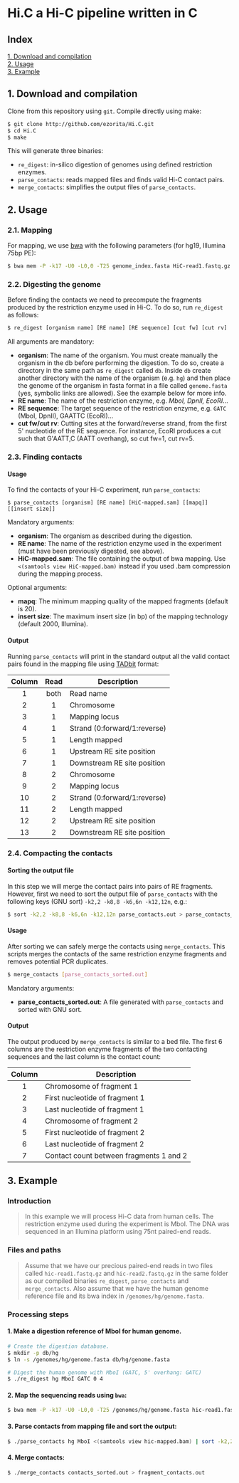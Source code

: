 # Hi.C a Hi-C pipeline written in C

## Index
[1. Download and compilation](#1-download-and-compilation)  
[2. Usage](#2-usage)  
[3. Example](#3-example)  

## 1. Download and compilation

Clone from this repository using `git`. Compile directly using make:
```bash
$ git clone http://github.com/ezorita/Hi.C.git
$ cd Hi.C
$ make
```

This will generate three binaries:
- `re_digest`: in-silico digestion of genomes using defined restriction enzymes.
- `parse_contacts`: reads mapped files and finds valid Hi-C contact pairs.
- `merge_contacts`: simplifies the output files of `parse_contacts`.

## 2. Usage

### 2.1. Mapping

For mapping, we use [bwa](https://github.com/lh3/bwa) with the following parameters (for hg19, Illumina 75bp PE):

```bash
$ bwa mem -P -k17 -U0 -L0,0 -T25 genome_index.fasta HiC-read1.fastq.gz HiC-read2.fastq.gz | samtools view -bS > HiC-mapped.bam
```

### 2.2. Digesting the genome

Before finding the contacts we need to precompute the fragments produced by the restriction enzyme used in Hi-C. To do so, run `re_digest` as follows:

```bash
$ re_digest [organism name] [RE name] [RE sequence] [cut fw] [cut rv]
```

All arguments are mandatory:
- **organism**: The name of the organism. You must create manually the organism in the db before performing the digestion. To do so, create a directory in the same path as `re_digest` called `db`. Inside `db` create another directory with the name of the organism (e.g. `hg`) and then place the genome of the organism in fasta format in a file called `genome.fasta` (yes, symbolic links are allowed). See the example below for more info.
- **RE name**: The name of the restriction enzyme, e.g. *MboI, DpnII, EcoRI*...
- **RE sequence**: The target sequence of the restriction enzyme, e.g. `GATC` (MboI, DpnII), GAATTC (EcoRI)...
- **cut fw/cut rv**: Cutting sites at the forward/reverse strand, from the first 5' nucleotide of the RE sequence. For instance, EcoRI produces a cut such that G'AATT,C (AATT overhang), so cut fw=1, cut rv=5.

### 2.3. Finding contacts

#### Usage

To find the contacts of your Hi-C experiment, run `parse_contacts`:

```
$ parse_contacts [organism] [RE name] [HiC-mapped.sam] [[mapq]] [[insert size]]
```

Mandatory arguments:
- **organism**: The organism as described during the digestion.
- **RE name**: The name of the restriction enzyme used in the experiment (must have been previously digested, see above).
- **HiC-mapped.sam**: The file containing the output of bwa mapping. Use `<(samtools view HiC-mapped.bam)` instead if you used .bam compression during the mapping process.

Optional arguments:
- **mapq**: The minimum mapping quality of the mapped fragments (default is 20).
- **insert size**: The maximum insert size (in bp) of the mapping technology (default 2000, Illumina).

#### Output

Running `parse_contacts` will print in the standard output all the valid contact pairs found in the mapping file using [TADbit](https://github.com/3DGenomes/TADbit) format:

| Column   | Read | Description                  |
| :-------:|:----:|------------------------------|
| 1        | both | Read name                    |
| 2        | 1    | Chromosome                   |
| 3        | 1    | Mapping locus                |
| 4        | 1    | Strand (0:forward/1:reverse) |
| 5        | 1    | Length mapped                |
| 6        | 1    | Upstream RE site position    |
| 7        | 1    | Downstream RE site position  |
| 8        | 2    | Chromosome                   |
| 9        | 2    | Mapping locus                |
| 10       | 2    | Strand (0:forward/1:reverse) |
| 11       | 2    | Length mapped                |
| 12       | 2    | Upstream RE site position    |
| 13       | 2    | Downstream RE site position  |


### 2.4. Compacting the contacts

#### Sorting the output file
In this step we will merge the contact pairs into pairs of RE fragments. However, first we need to sort the output file of `parse_contacts` with the following keys (GNU sort) `-k2,2 -k8,8 -k6,6n -k12,12n`, e.g.:

```bash
$ sort -k2,2 -k8,8 -k6,6n -k12,12n parse_contacts.out > parse_contacts_sorted.out
```

#### Usage

After sorting we can safely merge the contacts using `merge_contacts`. This scripts merges the contacts of the same restriction enzyme fragments and removes potential PCR duplicates.

```bash
$ merge_contacts [parse_contacts_sorted.out]
```

Mandatory arguments:
- **parse_contacts_sorted.out**: A file generated with `parse_contacts` and sorted with GNU sort.

#### Output

The output produced by `merge_contacts` is similar to a bed file. The first 6 columns are the restriction enzyme fragments of the two contacting sequences and the last column is the contact count:

| Column   | Description                             |
| :-------:|-----------------------------------------|
| 1        | Chromosome of fragment 1                |
| 2        | First nucleotide of fragment 1          |
| 3        | Last nucleotide of fragment 1           |
| 4        | Chromosome of fragment 2                |
| 5        | First nucleotide of fragment 2          |
| 6        | Last nucleotide of fragment 2           |
| 7        | Contact count between fragments 1 and 2 |

## 3. Example

### Introduction

> In this example we will process Hi-C data from human cells. The restriction enzyme used during the experiment is MboI. The DNA was sequenced in an Illumina platform using 75nt paired-end reads.

### Files and paths
> Assume that we have our precious paired-end reads in two files called `hic-read1.fastq.gz` and `hic-read2.fastq.gz` in the same folder as our compiled binaries `re_digest`, `parse_contacts` and `merge_contacts`.
> Also assume that we have the human genome reference file and its bwa index in `/genomes/hg/genome.fasta`.

### Processing steps
#### 1. Make a digestion reference of MboI for human genome.
```bash
# Create the digestion database.
$ mkdir -p db/hg
$ ln -s /genomes/hg/genome.fasta db/hg/genome.fasta

# Digest the human genome with MboI (GATC, 5' overhang: GATC)
$ ./re_digest hg MboI GATC 0 4
```

#### 2. Map the sequencing reads using `bwa`:
```bash
$ bwa mem -P -k17 -U0 -L0,0 -T25 /genomes/hg/genome.fasta hic-read1.fastq.gz hic-read2.fastq.gz | samtools view -bS > hic-mapped.bam
```

#### 3. Parse contacts from mapping file and sort the output:
```bash
$ ./parse_contacts hg MboI <(samtools view hic-mapped.bam) | sort -k2,2 -k8,8 -k6,6n -k12,12n > contacts_sorted.out
```

#### 4. Merge contacts:
```bash
$ ./merge_contacts contacts_sorted.out > fragment_contacts.out
```
